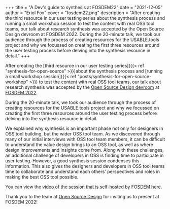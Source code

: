 +++
title = "A Dev's guide to synthesis at FOSDEM22"
date = "2021-12-05"
author = "Eriol Fox"
cover = "fosdem22.png"
description = "After creating the third resource in our user testing series about the synthesis process and running a small workshop session to test the content with real OSS tool teams, our talk about research synthesis was accepted by the Open Source Design devroom at FOSDEM 2022. During the 20-minute talk, we took our audience through the process of creating resources for the USABLE.tools project and why we focussed on creating the first three resources around the user testing process before delving into the synthesis resource in detail."
+++

After creating the [third resource in our user testing series]({{< ref "synthesis-for-open-source" >}})about the synthesis process and [running a small workshop session]({{< ref "posts/synthesis-for-open-source-workshop" >}}) to test the content with real OSS tool teams, our talk about research synthesis was accepted by the [Open Source Design devroom](https://fosdem.org/2022/schedule/track/open_source_design/) at [FOSDEM 2022](https://fosdem.org/2022/). 

During the 20-minute talk, we took our audience through the process of creating resources for the USABLE.tools project and why we focussed on creating the first three resources around the user testing process before delving into the synthesis resource in detail. 

We explained why synthesis is an important phase not only for designers in OSS tool building, but the wider OSS tool team. As we discovered through many of our initial interviews with OSS tool team members, it can be difficult to understand the value design brings to an OSS tool, as well as where design improvements and insights come from. Along with these challenges, an additional challenge of developers in OSS is finding time to participate in user testing. However, a good synthesis session condenses this information. This also gives the designers and developers in OSS tool teams time to collaborate and understand each others' perspectives and roles in making the best OSS tool possible.

You can view the [video of the session that is self-hosted by FOSDEM here](https://fosdem.org/2022/schedule/event/osd_synthesising_user_testing_insights_with_oss_tool_teams/).

Thank you to the team at [Open Source Design](https://opensourcedesign.net/) for inviting us to present at FOSDEM 2022! 
